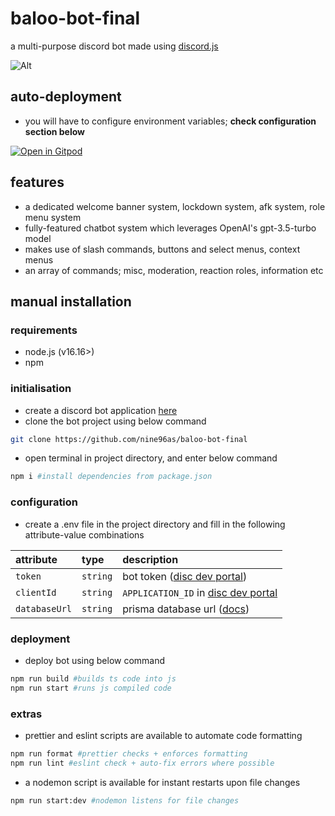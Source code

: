 # baloo-bot-final

a multi-purpose discord bot made using [discord.js](https://github.com/discordjs/discord.js)

![Alt](https://repobeats.axiom.co/api/embed/a70c458d296958fd09ea21b9069c89955ef76a4b.svg 'Repobeats analytics image')

## auto-deployment

- you will have to configure environment variables; **check configuration section below**

[![Open in Gitpod](https://camo.githubusercontent.com/76e60919474807718793857d8eb615e7a50b18b04050577e5a35c19421f260a3/68747470733a2f2f676974706f642e696f2f627574746f6e2f6f70656e2d696e2d676974706f642e737667)](https://gitpod.io/#https://github.com/nine96as/baloo-bot-final)

## features

- a dedicated welcome banner system, lockdown system, afk system, role menu system
- fully-featured chatbot system which leverages OpenAI's gpt-3.5-turbo model
- makes use of slash commands, buttons and select menus, context menus
- an array of commands; misc, moderation, reaction roles, information etc

## manual installation

### requirements

- node.js (v16.16>)
- npm

### initialisation

- create a discord bot application [here](https://discordjs.guide/preparations/setting-up-a-bot-application.html#creating-your-bot)
- clone the bot project using below command

```bash
git clone https://github.com/nine96as/baloo-bot-final
```

- open terminal in project directory, and enter below command

```sh
npm i #install dependencies from package.json
```

### configuration

- create a .env file in the project directory and fill in the following attribute-value combinations

| attribute          | type     | description                                                                        |
| :----------------- | :------- | :--------------------------------------------------------------------------------- |
| `token`            | `string` | bot token ([disc dev portal](https://discord.com/developers/applications))         |
| `clientId`         | `string` | `APPLICATION_ID` in [disc dev portal](https://discord.com/developers/applications) |
| `databaseUrl`      | `string` | prisma database url ([docs](https://pris.ly/d/prisma-schema#accessing-environment-variables-from-the-schema)) |

### deployment

- deploy bot using below command

```sh
npm run build #builds ts code into js
npm run start #runs js compiled code
```

### extras

- prettier and eslint scripts are available to automate code formatting

```sh
npm run format #prettier checks + enforces formatting
npm run lint #eslint check + auto-fix errors where possible
```

- a nodemon script is available for instant restarts upon file changes

```sh
npm run start:dev #nodemon listens for file changes
```
